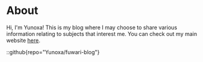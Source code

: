 # About
Hi, I'm Yunoxa!
This is my blog where I may choose to share various information relating to subjects that interest me.
You can check out my main website [here](https://www.yunoxa.moe).

::github{repo="Yunoxa/fuwari-blog"}

